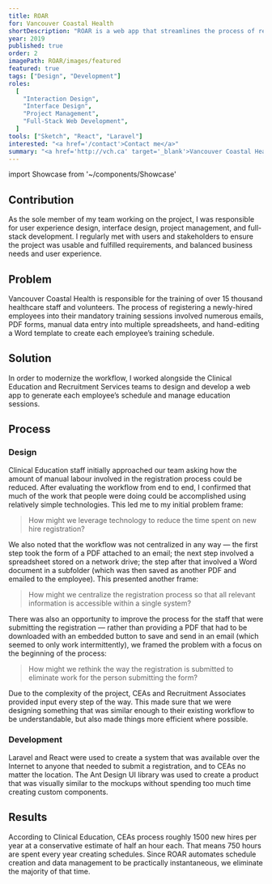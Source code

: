 ```yaml
---
title: ROAR
for: Vancouver Coastal Health
shortDescription: "ROAR is a web app that streamlines the process of registering newly-hired employees into training sessions."
year: 2019
published: true
order: 2
imagePath: ROAR/images/featured
featured: true
tags: ["Design", "Development"]
roles:
  [
    "Interaction Design",
    "Interface Design",
    "Project Management",
    "Full-Stack Web Development",
  ]
tools: ["Sketch", "React", "Laravel"]
interested: "<a href='/contact'>Contact me</a>"
summary: "<a href='http://vch.ca' target='_blank'>Vancouver Coastal Health</a> trains around 1000 new staff per year, but was processing all new hires with manual document editing and data entry. To modernize the workflow, I worked alongside the Clinical Education and Recruitment Services teams to design and develop a web app to automate each employee’s schedule and manage education sessions. The new process saves over 750 hours of labour each year."
---
```


import Showcase from '~/components/Showcase'

## Contribution

As the sole member of my team working on the project, I was responsible for user experience design, interface design, project management, and full-stack development. I regularly met with users and stakeholders to ensure the project was usable and fulfilled requirements, and balanced business needs and user experience.

## Problem

Vancouver Coastal Health is responsible for the training of over 15 thousand healthcare staff and volunteers. The process of registering a newly-hired employees into their mandatory training sessions involved numerous emails, PDF forms, manual data entry into multiple spreadsheets, and hand-editing a Word template to create each employee’s training schedule.

## Solution

In order to modernize the workflow, I worked alongside the Clinical Education and Recruitment Services teams to design and develop a web app to generate each employee’s schedule and manage education sessions.

<Showcase
  path="ROAR/videos/registration"
  type="video"
  source="cloudinary"
  content="To register a new hire for training, a recruitment associate fills out the registration form"
/>

<Showcase
  path="ROAR/videos/dashboard"
  type="video"
  source="cloudinary"
  content="The Dashboard displays registrations that have been submitted along with their status"
/>

<Showcase
  path="ROAR/videos/schedule"
  type="video"
  source="cloudinary"
  content="The employee's schedule is generated based on the data from the registration form, and can be reviewed in-browser and sent to the employee"
/>

## Process

### Design

Clinical Education staff initially approached our team asking how the amount of manual labour involved in the registration process could be reduced. After evaluating the workflow from end to end, I confirmed that much of the work that people were doing could be accomplished using relatively simple technologies. This led me to my initial problem frame:

> How might we leverage technology to reduce the time spent on new hire registration?

We also noted that the workflow was not centralized in any way — the first step took the form of a PDF attached to an email; the next step involved a spreadsheet stored on a network drive; the step after that involved a Word document in a subfolder (which was then saved as another PDF and emailed to the employee). This presented another frame:

> How might we centralize the registration process so that all relevant information is accessible within a single system?

There was also an opportunity to improve the process for the staff that were submitting the registration — rather than providing a PDF that had to be downloaded with an embedded button to save and send in an email (which seemed to only work intermittently), we framed the problem with a focus on the beginning of the process:

> How might we rethink the way the registration is submitted to eliminate work for the person submitting the form?

Due to the complexity of the project, CEAs and Recruitment Associates provided input every step of the way. This made sure that we were designing something that was similar enough to their existing workflow to be understandable, but also made things more efficient where possible.

### Development

Laravel and React were used to create a system that was available over the Internet to anyone that needed to submit a registration, and to CEAs no matter the location. The Ant Design UI library was used to create a product that was visually similar to the mockups without spending too much time creating custom components.

## Results

According to Clinical Education, CEAs process roughly 1500 new hires per year at a conservative estimate of half an hour each. That means 750 hours are spent every year creating schedules. Since ROAR automates schedule creation and data management to be practically instantaneous, we eliminate the majority of that time.
